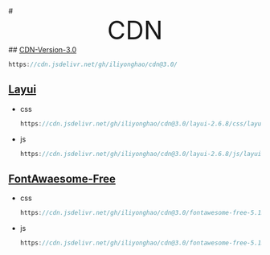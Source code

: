 <link rel="stylesheet" href="https://cdn.jsdelivr.net/gh/iliyonghao/cdn@3.0/fontawesome-free-5.15.4-web/css/all.min.css">
# <div style="text-align: center;font-size: 50px">CDN</div>
##  <a href="https://cdn.jsdelivr.net/gh/iliyonghao/cdn@3.0/" >CDN-Version-3.0</a>

```java
https://cdn.jsdelivr.net/gh/iliyonghao/cdn@3.0/
```

## <a href="https://cdn.jsdelivr.net/gh/iliyonghao/cdn@3.0/layui-2.6.8" ><i class="fas fa-cat"></i> Layui</a>

- css

  ```java
  https://cdn.jsdelivr.net/gh/iliyonghao/cdn@3.0/layui-2.6.8/css/layui.css
  ```

- js

  ```java
  https://cdn.jsdelivr.net/gh/iliyonghao/cdn@3.0/layui-2.6.8/js/layui.js
  ```

## <a href="https://cdn.jsdelivr.net/gh/iliyonghao/cdn@3.0/fontawesome-free-5.15.4-web">FontAwaesome-Free</a>

- css

  ```java
  https://cdn.jsdelivr.net/gh/iliyonghao/cdn@3.0/fontawesome-free-5.15.4-web/css/all.min.css
  ```

  

- js

  ```java
  https://cdn.jsdelivr.net/gh/iliyonghao/cdn@3.0/fontawesome-free-5.15.4-web/js/all.min.js
  ```

  

